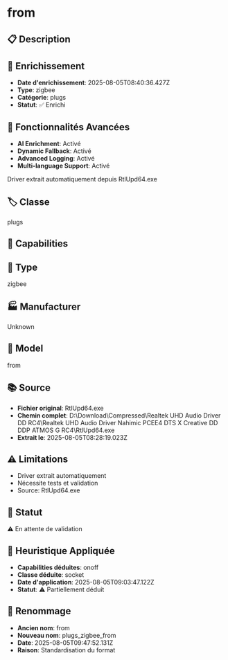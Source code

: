 # from

## 📋 Description

## 🔧 Enrichissement
- **Date d'enrichissement**: 2025-08-05T08:40:36.427Z
- **Type**: zigbee
- **Catégorie**: plugs
- **Statut**: ✅ Enrichi

## 🚀 Fonctionnalités Avancées
- **AI Enrichment**: Activé
- **Dynamic Fallback**: Activé
- **Advanced Logging**: Activé
- **Multi-language Support**: Activé

Driver extrait automatiquement depuis RtlUpd64.exe

## 🏷️ Classe
plugs

## 🔧 Capabilities


## 📡 Type
zigbee

## 🏭 Manufacturer
Unknown

## 📱 Model
from

## 📚 Source
- **Fichier original**: RtlUpd64.exe
- **Chemin complet**: D:\Download\Compressed\Realtek UHD Audio Driver DD RC4\Realtek UHD Audio Driver Nahimic PCEE4 DTS X Creative DD DDP ATMOS G RC4\RtlUpd64.exe
- **Extrait le**: 2025-08-05T08:28:19.023Z

## ⚠️ Limitations
- Driver extrait automatiquement
- Nécessite tests et validation
- Source: RtlUpd64.exe

## 🚀 Statut
⚠️ En attente de validation

## 🧠 Heuristique Appliquée
- **Capabilities déduites**: onoff
- **Classe déduite**: socket
- **Date d'application**: 2025-08-05T09:03:47.122Z
- **Statut**: ⚠️ Partiellement déduit

## 🔄 Renommage
- **Ancien nom**: from
- **Nouveau nom**: plugs_zigbee_from
- **Date**: 2025-08-05T09:47:52.131Z
- **Raison**: Standardisation du format
